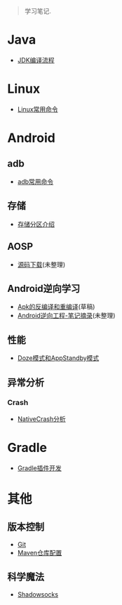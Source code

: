 

> 学习笔记.

# Java

- [JDK编译流程](docs/java/JDK编译流程.md)

# Linux

- [Linux常用命令](docs/dict/cmd/Linux常用命令)

# Android

## adb

- [adb常用命令](docs/dict/cmd/adb.md)

## 存储

- [存储分区介绍](docs/Android/存储分区介绍)


## AOSP
- [源码下载](docs/Android/AOSP/Android源码下载.md)(未整理)

## Android逆向学习

- [Apk的反编译和重编译](docs/Android/Apk的反编译和重编译.md)(草稿)
- [Android逆向工程-笔记摘录](docs/Android/逆向篇/Android逆向工程)(未整理)

## 性能

- [Doze模式和AppStandby模式](docs/Android/性能/低电耗模式和应用待机模式.md)

## 异常分析

### Crash
- [NativeCrash分析](docs/analysis/NativeCrash分析)

<!-- ## 开源项目学习 -->
<!-- - [Launcher3](Android/Launcher3/Launcher3开篇) -->


# Gradle

- [Gradle插件开发](docs/Gradle/GradlePlugin)



# 其他

## 版本控制

- [Git](docs/VersionControl/git.md)
- [Maven仓库配置](docs/VersionControl/Maven仓库配置)

## 科学魔法

- [Shadowsocks](docs/科学魔法/Shadowsocks)